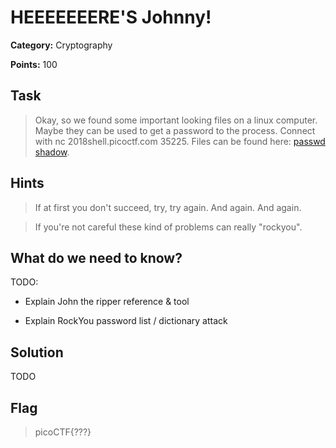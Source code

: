 # HEEEEEEERE'S Johnny!

**Category:** Cryptography

**Points:** 100

## Task

> Okay, so we found some important looking files on a linux computer. Maybe they can be used to get a password to the process. Connect with nc 2018shell.picoctf.com 35225. Files can be found here: [passwd](Files/passwd) [shadow](Files/shadow). 

## Hints

> If at first you don't succeed, try, try again. And again. And again.

> If you're not careful these kind of problems can really "rockyou".


## What do we need to know?

TODO:

- Explain John the ripper reference & tool

- Explain RockYou password list / dictionary attack


## Solution

TODO

## Flag

> picoCTF{???}

 